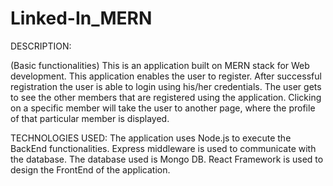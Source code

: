 # Linked-In_MERN

DESCRIPTION:

(Basic functionalities) This is an application built on MERN stack for Web development. This application enables the user to register. After successful registration the user is able to login using his/her credentials. The user gets to see the other members that are registered using the application. Clicking on a specific member will take the user to another page, where the profile of that particular member is displayed.

TECHNOLOGIES USED: The application uses Node.js to execute the BackEnd functionalities. Express middleware is used to communicate with the database. The database used is Mongo DB. React Framework is used to design the FrontEnd of the application.
